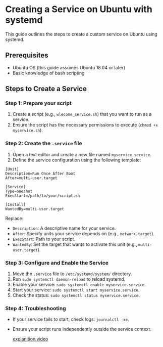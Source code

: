 # Creating a Service on Ubuntu with systemd

This guide outlines the steps to create a custom service on Ubuntu using systemd.

## Prerequisites

- Ubuntu OS (this guide assumes Ubuntu 18.04 or later)
- Basic knowledge of bash scripting

## Steps to Create a Service

### Step 1: Prepare your script

1. Create a script (e.g., `wlecome_service.sh`) that you want to run as a service.
2. Ensure the script has the necessary permissions to execute (`chmod +x myservice.sh`).

### Step 2: Create the `.service` file

1. Open a text editor and create a new file named `myservice.service`.
2. Define the service configuration using the following template:
```
[Unit]
Description=Run Once After Boot
After=multi-user.target

[Service]
Type=oneshot
ExecStart=/path/to/your/script.sh

[Install]
WantedBy=multi-user.target
```


Replace:
- `Description`: A descriptive name for your service.
- `After`: Specify units your service depends on (e.g., `network.target`).
- `ExecStart`: Path to your script.
- `WantedBy`: Set the target that wants to activate this unit (e.g., `multi-user.target`).

### Step 3: Configure and Enable the Service

1. Move the `.service` file to `/etc/systemd/system/` directory.
2. Run `sudo systemctl daemon-reload` to reload systemd.
3. Enable your service: `sudo systemctl enable myservice.service`.
4. Start your service: `sudo systemctl start myservice.service`.
5. Check the status: `sudo systemctl status myservice.service`.

### Step 4: Troubleshooting

- If your service fails to start, check logs: `journalctl -xe`.
- Ensure your script runs independently outside the service context.

  [explanition video](https://youtu.be/2gyKkgguyxE?si=xlyiLLJa7f_7iJ3S)
